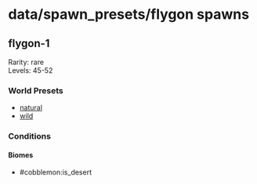 # data/spawn_presets/flygon spawns  
  
## flygon-1  
Rarity: rare  
Levels: 45-52  
  
### World Presets  
* [natural](/data/world_presets/natural.md)  
* [wild](/data/world_presets/wild.md)  
  
### Conditions  
  
#### Biomes  
  * #cobblemon:is_desert
  

